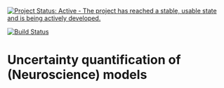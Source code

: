 [![Project Status: Active - The project has reached a stable, usable state and is being actively developed.](http://www.repostatus.org/badges/latest/active.svg)](http://www.repostatus.org/#active)

[![Build Status](https://travis-ci.org/simetenn/uncertainpy.png?branch=master)](https://travis-ci.org/simetenn/uncertainpy)


# Uncertainty quantification of (Neuroscience) models
